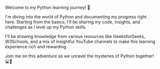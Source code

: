 Welcome to my Python learning journey! 🐍

I'm diving into the world of Python and documenting my progress right here. Starting from the basics, I'll be sharing my code, insights, and challenges as I level up my Python skills.

I'll be drawing knowledge from various resources like GeeksforGeeks, W3Schools, and a mix of insightful YouTube channels to make this learning experience rich and rewarding.

Join me on this adventure as we unravel the mysteries of Python together! 💻🚀
